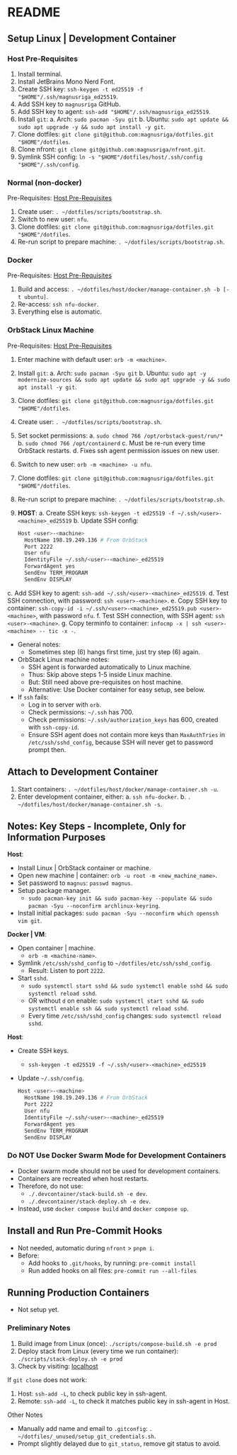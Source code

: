 # README

## Setup Linux | Development Container

### Host Pre-Requisites

1. Install terminal.
2. Install JetBrains Mono Nerd Font.
3. Create SSH key: `ssh-keygen -t ed25519 -f "$HOME"/.ssh/magnusriga_ed25519`.
4. Add SSH key to `magnusriga` GitHub.
5. Add SSH key to agent: `ssh-add "$HOME"/.ssh/magnusriga_ed25519`.
6. Install `git`:
   a. Arch: `sudo pacman -Syu git`
   b. Ubuntu: `sudo apt update && sudo apt upgrade -y && sudo apt install -y git`.
7. Clone dotfiles: `git clone git@github.com:magnusriga/dotfiles.git "$HOME"/dotfiles`.
8. Clone nfront: `git clone git@github.com:magnusriga/nfront.git`.
9. Symlink SSH config: `ln -s "$HOME"/dotfiles/host/.ssh/config "$HOME"/.ssh/config`.

### Normal (non-docker)

Pre-Requisites: [Host Pre-Requisites](#host-pre-requisites)

1. Create user: `. ~/dotfiles/scripts/bootstrap.sh`.
2. Switch to new user: `nfu`.
3. Clone dotfiles: `git clone git@github.com:magnusriga/dotfiles.git "$HOME"/dotfiles`.
4. Re-run script to prepare machine: `. ~/dotfiles/scripts/bootstrap.sh`.

### Docker

Pre-Requisites: [Host Pre-Requisites](#host-pre-requisites)

1. Build and access: `. ~/dotfiles/host/docker/manage-container.sh -b [-t ubuntu]`.
2. Re-access: `ssh nfu-docker`.
3. Everything else is automatic.

### OrbStack Linux Machine

Pre-Requisites: [Host Pre-Requisites](#host-pre-requisites)

1. Enter machine with default user: `orb -m <machine>`.
2. Install `git`:
   a. Arch: `sudo pacman -Syu git`
   b. Ubuntu: `sudo apt -y modernize-sources && sudo apt update && sudo apt upgrade -y && sudo apt install -y git`.
3. Clone dotfiles: `git clone git@github.com:magnusriga/dotfiles.git "$HOME"/dotfiles`.
4. Create user: `. ~/dotfiles/scripts/bootstrap.sh`.
5. Set socket permissions:
   a. `sudo chmod 766 /opt/orbstack-guest/run/*`
   b. `sudo chmod 766 /opt/containerd`
   c. Must be re-run every time OrbStack restarts.
   d. Fixes ssh agent permission issues on new user.
6. Switch to new user: `orb -m <machine> -u nfu`.
7. Clone dotfiles: `git clone git@github.com:magnusriga/dotfiles.git "$HOME"/dotfiles`.
8. Re-run script to prepare machine: `. ~/dotfiles/scripts/bootstrap.sh`.
9. **HOST**:
   a. Create SSH keys: `ssh-keygen -t ed25519 -f ~/.ssh/<user>-<machine>_ed25519`
   b. Update SSH config:

   ```bash
   Host <user>-<machine>
     HostName 198.19.249.136 # From OrbStack
     Port 2222
     User nfu
     IdentityFile ~/.ssh/<user>-<machine>_ed25519
     ForwardAgent yes
     SendEnv TERM_PROGRAM
     SendEnv DISPLAY
   ```

c. Add SSH key to agent: `ssh-add ~/.ssh/<user>-<machine>_ed25519`.
d. Test SSH connection, with password: `ssh <user>-<machine>`.
e. Copy SSH key to container: `ssh-copy-id -i ~/.ssh/<user>-<machine>_ed25519.pub <user>-<machine>`, with password `nfu`.
f. Test SSH connection, with SSH agent: `ssh <user>-<machine>`.
g. Copy terminfo to container: `infocmp -x | ssh <user>-<machine> -- tic -x -`.

- General notes:
  - Sometimes step (6) hangs first time, just try step (6) again.
- OrbStack Linux machine notes:
  - SSH agent is forwarded automatically to Linux machine.
  - Thus: Skip above steps 1-5 inside Linux machine.
  - But: Still need above pre-requisites on host machine.
  - Alternative: Use Docker container for easy setup, see below.
- If `ssh` fails:
  - Log in to server with `orb`.
  - Check permissions: `~/.ssh` has 700.
  - Check permissions: `~/.ssh/authorization_keys` has 600, created with `ssh-copy-id`.
  - Ensure SSH agent does not contain more keys than `MaxAuthTries` in `/etc/ssh/sshd_config`,
    because SSH will never get to password prompt then.

## Attach to Development Container

1. Start containers: `. ~/dotfiles/host/docker/manage-container.sh -u`.
1. Enter development container, either:
   a. `ssh nfu-docker`.
   b. `. ~/dotfiles/host/docker/manage-container.sh -s`.

## Notes: Key Steps - Incomplete, Only for Information Purposes

**Host**:

- Install Linux | OrbStack container or machine.
- Open new machine | container: `orb -u root -m <new_machine_name>`.
- Set password to `magnus`: `passwd magnus`.
- Setup package manager.
  - `sudo pacman-key init && sudo pacman-key --populate && sudo pacman -Syu --noconfirm archlinux-keyring`.
- Install initial packages: `sudo pacman -Syu --noconfirm which openssh vim git`.

**Docker | VM**:

- Open container | machine.
  - `orb -m <machine-name>`.
- Symlink `/etc/ssh/sshd_config` to `~/dotfiles/etc/ssh/sshd_config`.
  - Result: Listen to port `2222`.
- Start `sshd`.
  - `sudo systemctl start sshd && sudo systemctl enable sshd && sudo systemctl reload sshd`.
  - OR without `d` on enable: `sudo systemctl start sshd && sudo systemctl enable ssh && sudo systemctl reload sshd`.
  - Every time `/etc/ssh/sshd_config` changes: `sudo systemctl reload sshd`.

**Host**:

- Create SSH keys.
  - `ssh-keygen -t ed25519 -f ~/.ssh/<user>-<machine>_ed25519`
- Update `~/.ssh/config`.

  ```bash
  Host <user>-<machine>
    HostName 198.19.249.136 # From OrbStack
    Port 2222
    User nfu
    IdentityFile ~/.ssh/<user>-<machine>_ed25519
    ForwardAgent yes
    SendEnv TERM_PROGRAM
    SendEnv DISPLAY
  ```

### Do NOT Use Docker Swarm Mode for Development Containers

- Docker swarm mode should not be used for development containers.
- Containers are recreated when host restarts.
- Therefore, do not use:
  - `./.devcontainer/stack-build.sh -e dev`.
  - `./.devcontainer/stack-deploy.sh -e dev`.
- Instead, use `docker compose build` and `docker compose up`.

## Install and Run Pre-Commit Hooks

- Not needed, automatic during `nfront` > `pnpm i`.
- Before:
  - Add hooks to `.git/hooks`, by running: `pre-commit install`
  - Run added hooks on all files: `pre-commit run --all-files`

## Running Production Containers

- Not setup yet.

### Preliminary Notes

1. Build image from Linux (once): `./scripts/compose-build.sh -e prod`
2. Deploy stack from Linux (every time we run container): `./scripts/stack-deploy.sh -e prod`
3. Check by visiting: [localhost](http://localhost:3000)

If `git clone` does not work:

1. Host: `ssh-add -L`, to check public key in ssh-agent.
2. Remote: `ssh-add -L`, to check it matches public key in ssh-agent in Host.

Other Notes

- Manually add name and email to `.gitconfig`: `. ~/dotfiles/_unused/setup_git_credentials.sh`.
- Prompt slightly delayed due to `git_status`, remove git status to avoid.
